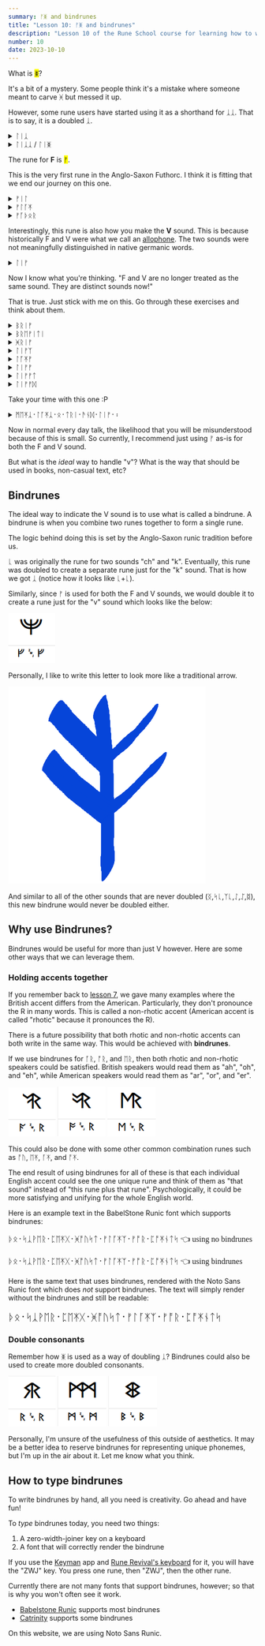 ```yaml
---
summary: ᚠᛤ and bindrunes
title: "Lesson 10: ᚠᛤ and bindrunes"
description: "Lesson 10 of the Rune School course for learning how to write Modern English with the Anglo-Saxon futhorc"
number: 10
date: 2023-10-10
---
```


What is <mark>ᛤ</mark>?

It's a bit of a mystery. Some people think it's a mistake where someone meant to carve ᚸ but messed it up.

However, some rune users have started using it as a shorthand for ᛣᛣ. That is to say, it is a doubled ᛣ.

<details>
    <summary>ᛚᛁᛣ</summary>
    <p>leak / leek</p>
</details>

<details>
    <summary>ᛚᛁᛣᛣ / ᛚᛁᛤ</summary>
    <p>lick</p>
</details>

The rune for <strong>F</strong> is <mark>ᚠ</mark>.

This is the very first rune in the Anglo-Saxon Futhorc. I think it is fitting that we end our journey on this one.

<details>
    <summary>ᚠᛁᛚ</summary>
    <p>feel</p>
</details>

<details>
    <summary>ᚠᛚᚪᛡ</summary>
    <p>fly</p>
</details>

<details>
    <summary>ᚠᚪᚦᛟᚱ</summary>
    <p>father</p>
</details>

Interestingly, this rune is also how you make the <strong>V</strong> sound. This is because historically F and V were what we call an [allophone](https://en.wikipedia.org/wiki/Allophone). The two sounds were not meaningfully distinguished in native germanic words.

<details>
    <summary>ᛚᛁᚠ</summary>
    <p>leaf / leave</p>
</details>

Now I know what you're thinking. "F and V are no longer treated as the same sound. They are distinct sounds now!"

That is true. Just stick with me on this. Go through these exercises and think about them.

<details>
    <summary>ᛒᚱᛁᚠ</summary>
    <p>brief</p>
</details>

<details>
    <summary>ᛒᚱᛖᚠᛁᛏᛁ</summary>
    <p>brevity</p>
</details>

<details>
    <summary>ᚸᚱᛁᚠ</summary>
    <p>grief (noun) / grieve (verb)</p>
</details>

<details>
    <summary>ᛚᛁᚠᛉ</summary>
    <p>leaves</p>
</details>

<details>
    <summary>ᛚᚪᛡᚠ</summary>
    <p>life (noun) / live (adjective)</p>
</details>

<details>
    <summary>ᛚᛁᚠᚠ</summary>
    <p>live (verb)</p>
</details>

<details>
    <summary>ᛚᛁᚠᚠᛏ</summary>
    <p>lift</p>
</details>

<details>
    <summary>ᛚᛁᚠᚠᛞ</summary>
    <p>lived</p>
</details>

Take your time with this one :P

<details>
    <summary>ᛗᛖᛡᛣ᛫ᛚᚪᛡᛣ᛫ᛟ᛫ᛏᚱᛁ᛫ᚫᚾᛞ᛫ᛚᛁᚠ᛫᛬</summary>
    <p>Make like a tree and leaf/leave.</p>
</details>

Now in normal every day talk, the likelihood that you will be misunderstood because of this is small. So currently, I recommend just using ᚠ as-is for both the F and V sound.

But what is the *ideal* way to handle "v"? What is the way that should be used in books, non-casual text, etc?

## Bindrunes

The ideal way to indicate the V sound is to use what is called a bindrune. A bindrune is when you combine two runes together to form a single rune. 

The logic behind doing this is set by the Anglo-Saxon runic tradition before us.

ᚳ was originally the rune for two sounds "ch" and "k". Eventually, this rune was doubled to create a separate rune just for the "k" sound. That is how we got ᛣ (notice how it looks like ᚳ+ᚳ).

Similarly, since ᚠ is used for both the F and V sounds, we would double it to create a rune just for the "v" sound which looks like the below:

![Catrinity font V](/assets/images/Catrinity-V.png)

Personally, I like to write this letter to look more like a traditional arrow.

![Custom image of a Double Feoh rune](/assets/images/V-Arrow.png)

And similar to all of the other sounds that are never doubled (ᛝ,ᛋᚳ,ᛉᚳ,ᛇ,ᛢ,ᛥ), this new bindrune would never be doubled either.

## Why use Bindrunes?

Bindrunes would be useful for more than just V however. Here are some other ways that we can leverage them.

### Holding accents together

If you remember back to [lesson 7](/lessons/7), we gave many examples where the British accent differs from the American. Particularly, they don't pronounce the R in many words. This is called a non-rhotic accent (American accent is called "rhotic" because it pronounces the R).

There is a future possibility that both rhotic and non-rhotic accents can both write in the same way. This would be achieved with **bindrunes**.

If we use bindrunes for ᚪᚱ, ᚩᚱ, and ᛖᚱ, then both rhotic and non-rhotic speakers could be satisfied. British speakers would read them as "ah", "oh", and "eh", while American speakers would read them as "ar", "or", and "er".

![Catrinity font AR bindrune](/assets/images/Catrinity-AR.png)
![Catrinity font OR bindrune](/assets/images/Catrinity-OR.png)
![Catrinity font ER bindrune](/assets/images/Catrinity-ER.png)

This could also be done with some other common combination runes such as ᚩᚢ, ᛖᛡ, ᚪᛡ, and ᚩᛡ. 

The end result of using bindrunes for all of these is that each individual English accent could see the one unique rune and think of them as "that sound" instead of "this rune plus that rune". Psychologically, it could be more satisfying and unifying for the whole English world.

Here is an example text in the BabelStone Runic font which supports bindrunes:

<pre style="font-size:16px;font-family:BabelStoneRunic;">
ᚦᛟ᛫​ᛋᛣᚹᛖᚱ᛫​ᛈᛖᛡᚷ᛫​ᚸᚩᚢᛋᛏ᛫​ᚠᛚᚪᛡᛉ᛫​ᚠᚩᚱ᛫​ᛈᚩᛡᚾᛏᛋ 👈 using no bindrunes

ᚦᛟ᛫​ᛋᛣᚹᛖ‍ᚱ᛫​ᛈᛖ‍ᛡᚷ᛫​ᚸᚩ‍ᚢᛋᛏ᛫​ᚠᛚᚪ‍ᛡᛉ᛫​ᚠᚩ‍ᚱ᛫​ᛈᚩ‍ᛡᚾᛏᛋ 👈 using bindrunes
</pre>

Here is the same text that uses bindrunes, rendered with the Noto Sans Runic font which does *not* support bindrunes. The text will simply render without the bindrunes and still be readable:

<pre style="font-size:20px;font-family:NotoSansRunic-Regular;">ᚦᛟ᛫​ᛋᛣᚹᛖ‍ᚱ᛫​ᛈᛖ‍ᛡᚷ᛫​ᚸᚩ‍ᚢᛋᛏ᛫​ᚠᛚᚪ‍ᛡᛉ᛫​ᚠᚩ‍ᚱ᛫​ᛈᚩ‍ᛡᚾᛏᛋ</pre>

### Double consonants

Remember how ᛤ is used as a way of doubling ᛣ? Bindrunes could also be used to create more doubled consonants.

![Catrinity font doubled R](/assets/images/Catrinity-RR.png)
![Catrinity font doubled M](/assets/images/Catrinity-MM.png)
![Catrinity font doubled B](/assets/images/Catrinity-BB.png)

Personally, I'm unsure of the usefulness of this outside of aesthetics. It may be a better idea to reserve bindrunes for representing unique phonemes, but I'm up in the air about it. Let me know what you think.

## How to type bindrunes

To write bindrunes by hand, all you need is creativity. Go ahead and have fun!

To *type* bindrunes today, you need two things:

1. A zero-width-joiner key on a keyboard
2. A font that will correctly render the bindrune

If you use the [Keyman](https://keyman.com/) app and [Rune Revival's keyboard](https://keyman.com/keyboards/runeboard) for it, you will have the "ZWJ" key. You press one rune, then "ZWJ", then the other rune.

Currently there are not many fonts that support bindrunes, however; so that is why you won't often see it work. 

- [Babelstone Runic](https://www.babelstone.co.uk/Fonts/Runic.html) supports most bindrunes 
- [Catrinity](https://catrinity-font.de/) supports some bindrunes

On this website, we are using Noto Sans Runic.
